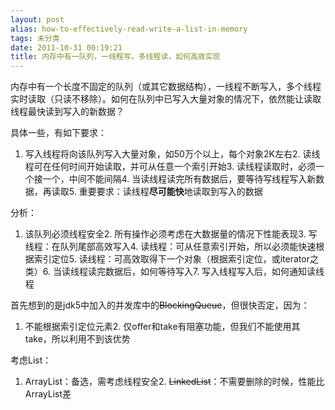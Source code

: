 ```yaml
---
layout: post
alias: how-to-effectively-read-write-a-list-in-memory
tags: 未分类
date: 2011-10-31 00:19:21
title: 内存中有一队列，一线程写，多线程读，如何高效实现
---
```


内存中有一个长度不固定的队列（或其它数据结构），一线程不断写入，多个线程实时读取（只读不移除）。如何在队列中已写入大量对象的情况下，依然能让读取线程最快读到写入的新数据？

具体一些，有如下要求：

1.  写入线程将向该队列写入大量对象，如50万个以上，每个对象2K左右2.  读线程可在任何时间开始读取，并可从任意一个索引开始3.  读线程读取时，必须一个接一个，中间不能间隔4.  当读线程读完所有数据后，要等待写线程写入新数据，再读取5.  重要要求：读线程**尽可能快**地读取到写入的数据

分析：

1.  该队列必须线程安全2.  所有操作必须考虑在大数据量的情况下性能表现3.  写线程：在队列尾部高效写入4.  读线程：可从任意索引开始，所以必须能快速根据索引定位5.  读线程：可高效取得下一个对象（根据索引定位，或iterator之类）6.  当读线程读完数据后，如何等待写入7.  写入线程写入后，如何通知读线程

首先想到的是jdk5中加入的并发库中的<strike>BlockingQueue</strike>，但很快否定，因为：

1.  不能根据索引定位元素2.  仅offer和take有阻塞功能，但我们不能使用其take，所以利用不到该优势

考虑List：

1.  ArrayList：备选，需考虑线程安全2.  <strike>LinkedList</strike>：不需要删除的时候，性能比ArrayList差
